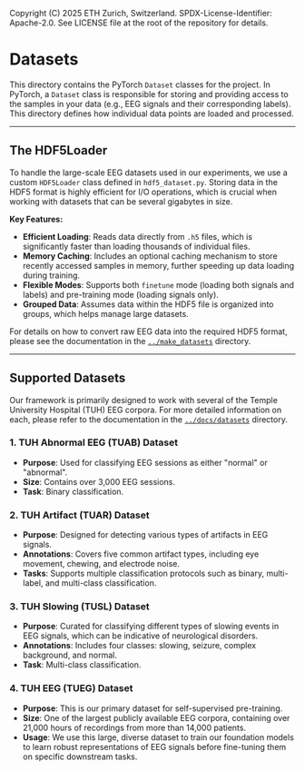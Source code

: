 Copyright (C) 2025 ETH Zurich, Switzerland. SPDX-License-Identifier: Apache-2.0. See LICENSE file at the root of the repository for details.

# Datasets

This directory contains the PyTorch `Dataset` classes for the project. In PyTorch, a `Dataset` class is responsible for storing and providing access to the samples in your data (e.g., EEG signals and their corresponding labels). This directory defines how individual data points are loaded and processed.

---

## The HDF5Loader

To handle the large-scale EEG datasets used in our experiments, we use a custom `HDF5Loader` class defined in `hdf5_dataset.py`. Storing data in the HDF5 format is highly efficient for I/O operations, which is crucial when working with datasets that can be several gigabytes in size.

**Key Features:**
-   **Efficient Loading**: Reads data directly from `.h5` files, which is significantly faster than loading thousands of individual files.
-   **Memory Caching**: Includes an optional caching mechanism to store recently accessed samples in memory, further speeding up data loading during training.
-   **Flexible Modes**: Supports both `finetune` mode (loading both signals and labels) and pre-training mode (loading signals only).
-   **Grouped Data**: Assumes data within the HDF5 file is organized into groups, which helps manage large datasets.

For details on how to convert raw EEG data into the required HDF5 format, please see the documentation in the [`../make_datasets`](../make_datasets) directory.

---

## Supported Datasets

Our framework is primarily designed to work with several of the Temple University Hospital (TUH) EEG corpora. For more detailed information on each, please refer to the documentation in the [`../docs/datasets`](../docs/datasets) directory.

### 1. **TUH Abnormal EEG (TUAB) Dataset**
-   **Purpose**: Used for classifying EEG sessions as either "normal" or "abnormal".
-   **Size**: Contains over 3,000 EEG sessions.
-   **Task**: Binary classification.

### 2. **TUH Artifact (TUAR) Dataset**
-   **Purpose**: Designed for detecting various types of artifacts in EEG signals.
-   **Annotations**: Covers five common artifact types, including eye movement, chewing, and electrode noise.
-   **Tasks**: Supports multiple classification protocols such as binary, multi-label, and multi-class classification.

### 3. **TUH Slowing (TUSL) Dataset**
-   **Purpose**: Curated for classifying different types of slowing events in EEG signals, which can be indicative of neurological disorders.
-   **Annotations**: Includes four classes: slowing, seizure, complex background, and normal.
-   **Task**: Multi-class classification.

### 4. **TUH EEG (TUEG) Dataset**
-   **Purpose**: This is our primary dataset for self-supervised pre-training.
-   **Size**: One of the largest publicly available EEG corpora, containing over 21,000 hours of recordings from more than 14,000 patients.
-   **Usage**: We use this large, diverse dataset to train our foundation models to learn robust representations of EEG signals before fine-tuning them on specific downstream tasks.